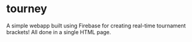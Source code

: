 tourney
=======

A simple webapp built using Firebase for creating real-time tournament brackets! All done in a single HTML page.


